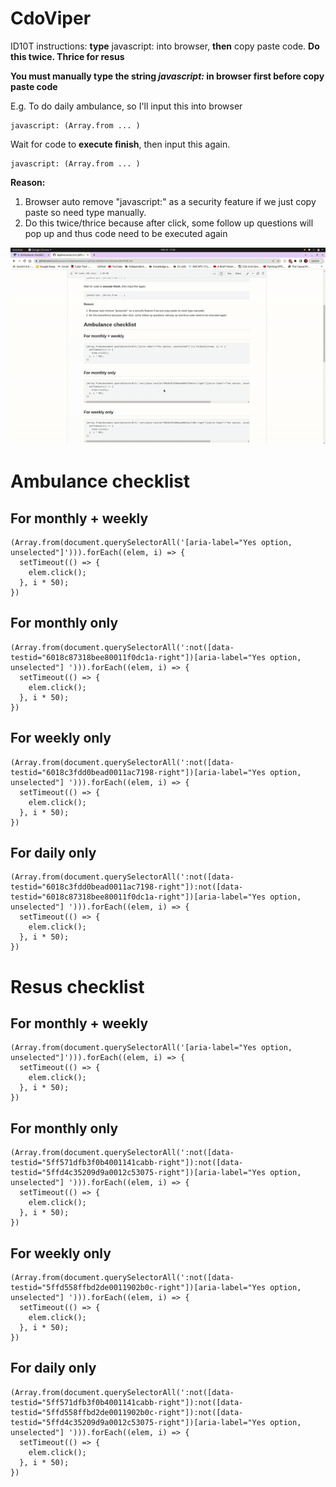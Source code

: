 # CdoViper

ID10T instructions: **type** javascript: into browser, **then** copy paste code. **Do this twice. Thrice for resus**

**You must manually type the string *javascript:* in browser first before copy paste code**


E.g. To do daily ambulance, so I'll input this into browser
```
javascript: (Array.from ... )
```
Wait for code to **execute finish**, then input this again.
```
javascript: (Array.from ... )
```

**Reason:**
1. Browser auto remove "javascript:" as a security feature if we just copy paste so need type manually.
2. Do this twice/thrice because after click, some follow up questions will pop up and thus code need to be executed again

![](demo.gif)

# Ambulance checklist
## For monthly + weekly
```
(Array.from(document.querySelectorAll('[aria-label="Yes option, unselected"]'))).forEach((elem, i) => {
  setTimeout(() => {
    elem.click();
  }, i * 50);
})
```

## For monthly only
```
(Array.from(document.querySelectorAll(':not([data-testid="6018c87318bee80011f0dc1a-right"])[aria-label="Yes option, unselected"] '))).forEach((elem, i) => {
  setTimeout(() => {
    elem.click();
  }, i * 50);
})
```

## For weekly only
```
(Array.from(document.querySelectorAll(':not([data-testid="6018c3fdd0bead0011ac7198-right"])[aria-label="Yes option, unselected"] '))).forEach((elem, i) => {
  setTimeout(() => {
    elem.click();
  }, i * 50);
})
```

## For daily only
```
(Array.from(document.querySelectorAll(':not([data-testid="6018c3fdd0bead0011ac7198-right"]):not([data-testid="6018c87318bee80011f0dc1a-right"])[aria-label="Yes option, unselected"] '))).forEach((elem, i) => {
  setTimeout(() => {
    elem.click();
  }, i * 50);
})
```

# Resus checklist
## For monthly + weekly
```
(Array.from(document.querySelectorAll('[aria-label="Yes option, unselected"]'))).forEach((elem, i) => {
  setTimeout(() => {
    elem.click();
  }, i * 50);
})
```

## For monthly only
```
(Array.from(document.querySelectorAll(':not([data-testid="5ff571dfb3f0b4001141cabb-right"]):not([data-testid="5ffd4c35209d9a0012c53075-right"])[aria-label="Yes option, unselected"] '))).forEach((elem, i) => {
  setTimeout(() => {
    elem.click();
  }, i * 50);
})
```

## For weekly only
```
(Array.from(document.querySelectorAll(':not([data-testid="5ffd558ffbd2de0011902b0c-right"])[aria-label="Yes option, unselected"] '))).forEach((elem, i) => {
  setTimeout(() => {
    elem.click();
  }, i * 50);
})
```

## For daily only
```
(Array.from(document.querySelectorAll(':not([data-testid="5ff571dfb3f0b4001141cabb-right"]):not([data-testid="5ffd558ffbd2de0011902b0c-right"]):not([data-testid="5ffd4c35209d9a0012c53075-right"])[aria-label="Yes option, unselected"] '))).forEach((elem, i) => {
  setTimeout(() => {
    elem.click();
  }, i * 50);
})
```
